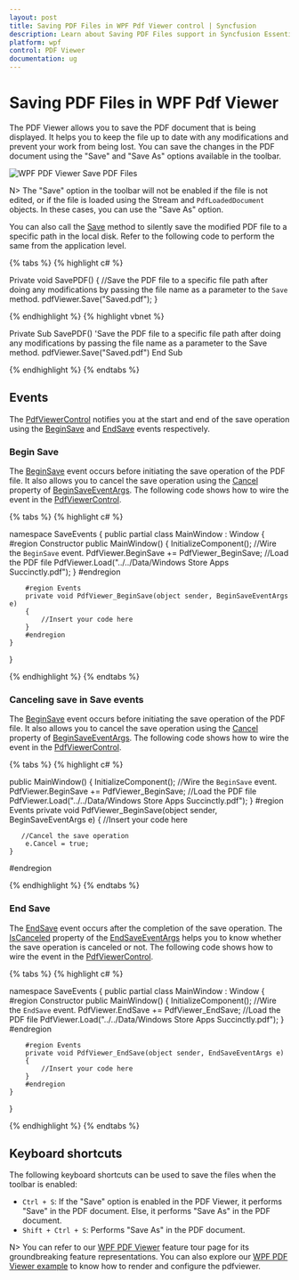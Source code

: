 ```yaml
---
layout: post
title: Saving PDF Files in WPF Pdf Viewer control | Syncfusion
description: Learn about Saving PDF Files support in Syncfusion Essential Studio WPF Pdf Viewer control, its elements and more.
platform: wpf
control: PDF Viewer
documentation: ug
---
```


# Saving PDF Files in WPF Pdf Viewer

The PDF Viewer allows you to save the PDF document that is being displayed. It helps you to keep the file up to date with any modifications and prevent your work from being lost. You can save the changes in the PDF document using the "Save" and "Save As" options available in the toolbar.

![WPF PDF Viewer Save PDF Files](Concept-and-Features_images\wpf-pdf-viewer-save-pdf-files.png)

N> The "Save" option in the toolbar will not be enabled if the file is not edited, or if the file is loaded using the Stream and `PdfLoadedDocument` objects. In these cases, you can use the "Save As" option.

You can also call the [Save](https://help.syncfusion.com/cr/wpf/Syncfusion.Windows.PdfViewer.PdfViewerControl.html#Syncfusion_Windows_PdfViewer_PdfViewerControl_Save_System_String_) method to silently save the modified PDF file to a specific path in the local disk. Refer to the following code to perform the same from the application level.

{% tabs %}
{% highlight c# %}

Private void SavePDF()
{
    //Save the PDF file to a specific file path after doing any modifications by passing the file name as a parameter to the `Save` method.
    pdfViewer.Save("Saved.pdf");
}

{% endhighlight %}
{% highlight vbnet %}

Private Sub SavePDF()
    'Save the PDF file to a specific file path after doing any modifications by passing the file name as a parameter to the Save method.
    pdfViewer.Save("Saved.pdf")
End Sub

{% endhighlight %}
{% endtabs %}

## Events

The [PdfViewerControl](https://help.syncfusion.com/cr/wpf/Syncfusion.Windows.PdfViewer.PdfViewerControl.html) notifies you at the start and end of the save operation using the [BeginSave](https://help.syncfusion.com/cr/wpf/Syncfusion.Windows.PdfViewer.PdfViewerControl.html#Syncfusion_Windows_PdfViewer_PdfViewerControl_BeginSave) and [EndSave](https://help.syncfusion.com/cr/wpf/Syncfusion.Windows.PdfViewer.PdfViewerControl.html#Syncfusion_Windows_PdfViewer_PdfViewerControl_EndSave) events respectively.

### Begin Save

The [BeginSave](https://help.syncfusion.com/cr/wpf/Syncfusion.Windows.PdfViewer.PdfViewerControl.html#Syncfusion_Windows_PdfViewer_PdfViewerControl_BeginSave) event occurs before initiating the save operation of the PDF file. It also allows you to cancel the save operation using the [Cancel](https://help.syncfusion.com/cr/wpf/Syncfusion.Windows.PdfViewer.BeginSaveEventArgs.html#Syncfusion_Windows_PdfViewer_BeginSaveEventArgs_Cancel) property of [BeginSaveEventArgs](https://help.syncfusion.com/cr/wpf/Syncfusion.Windows.PdfViewer.BeginSaveEventArgs.html). The following code shows how to wire the event in the [PdfViewerControl](https://help.syncfusion.com/cr/wpf/Syncfusion.Windows.PdfViewer.PdfViewerControl.html).

{% tabs %}
{% highlight c# %}

namespace SaveEvents
{
	public partial class MainWindow : Window
	{
		#region Constructor
		public MainWindow()
		{
			InitializeComponent();
			//Wire the `BeginSave` event.
			PdfViewer.BeginSave += PdfViewer_BeginSave;
			//Load the PDF file
			PdfViewer.Load("../../Data/Windows Store Apps Succinctly.pdf");
		}
		#endregion

		#region Events
		private void PdfViewer_BeginSave(object sender, BeginSaveEventArgs e)
		{
			//Insert your code here
		}
		#endregion
	}
}

{% endhighlight %}
{% endtabs %}

### Canceling save in Save events 

The [BeginSave](https://help.syncfusion.com/cr/wpf/Syncfusion.Windows.PdfViewer.PdfViewerControl.html#Syncfusion_Windows_PdfViewer_PdfViewerControl_BeginSave) event occurs before initiating the save operation of the PDF file. It also allows you to cancel the save operation using the [Cancel](https://help.syncfusion.com/cr/wpf/Syncfusion.Windows.PdfViewer.BeginSaveEventArgs.html#Syncfusion_Windows_PdfViewer_BeginSaveEventArgs_Cancel) property of [BeginSaveEventArgs](https://help.syncfusion.com/cr/wpf/Syncfusion.Windows.PdfViewer.BeginSaveEventArgs.html). The following code shows how to wire the event in the [PdfViewerControl](https://help.syncfusion.com/cr/wpf/Syncfusion.Windows.PdfViewer.PdfViewerControl.html).

{% tabs %}
{% highlight c# %}

  public MainWindow()
  {
	InitializeComponent();
	//Wire the `BeginSave` event.
	PdfViewer.BeginSave += PdfViewer_BeginSave;
	//Load the PDF file
	PdfViewer.Load("../../Data/Windows Store Apps Succinctly.pdf");
  }
  #region Events
  private void PdfViewer_BeginSave(object sender, BeginSaveEventArgs e)
	{
	   //Insert your code here

	   //Cancel the save operation
		e.Cancel = true;
	}
  #endregion
	
{% endhighlight %}
{% endtabs %}

### End Save

The [EndSave](https://help.syncfusion.com/cr/wpf/Syncfusion.Windows.PdfViewer.PdfViewerControl.html#Syncfusion_Windows_PdfViewer_PdfViewerControl_EndSave) event occurs after the completion of the save operation.  The [IsCanceled](https://help.syncfusion.com/cr/wpf/Syncfusion.Windows.PdfViewer.EndSaveEventArgs.html#Syncfusion_Windows_PdfViewer_EndSaveEventArgs_IsCanceled) property of the [EndSaveEventArgs](https://help.syncfusion.com/cr/wpf/Syncfusion.Windows.PdfViewer.EndSaveEventArgs.html) helps you to know whether the save operation is canceled or not. The following code shows how to wire the event in the [PdfViewerControl](https://help.syncfusion.com/cr/wpf/Syncfusion.Windows.PdfViewer.PdfViewerControl.html).

{% tabs %}
{% highlight c# %}

namespace SaveEvents
{
    public partial class MainWindow : Window
    {
        #region Constructor
        public MainWindow()
        {
            InitializeComponent();
            //Wire the `EndSave` event.
            PdfViewer.EndSave += PdfViewer_EndSave;
            //Load the PDF file
            PdfViewer.Load("../../Data/Windows Store Apps Succinctly.pdf");
        }
        #endregion

        #region Events
        private void PdfViewer_EndSave(object sender, EndSaveEventArgs e)
        {
            //Insert your code here
        }
        #endregion
    }
}

{% endhighlight %}
{% endtabs %}

## Keyboard shortcuts

The following keyboard shortcuts can be used to save the files when the toolbar is enabled:
* `Ctrl + S`: If the "Save" option is enabled in the PDF Viewer, it performs "Save" in the PDF document. Else, it performs "Save As" in the PDF document.
* `Shift + Ctrl + S`: Performs "Save As" in the PDF document.


N> You can refer to our [WPF PDF Viewer](https://www.syncfusion.com/wpf-controls/pdf-viewer) feature tour page for its groundbreaking feature representations. You can also explore our [WPF PDF Viewer example](https://github.com/syncfusion/wpf-demos) to know how to render and configure the pdfviewer.